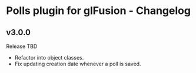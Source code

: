 # Polls plugin for glFusion - Changelog

## v3.0.0
Release TBD
  * Refactor into object classes.
  * Fix updating creation date whenever a poll is saved.

